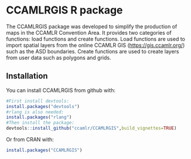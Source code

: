 
<!-- README.md is generated from README.Rmd. Please edit that file -->

# CCAMLRGIS R package

The CCAMLRGIS package was developed to simplify the production of maps
in the CCAMLR Convention Area. It provides two categories of functions:
load functions and create functions. Load functions are used to import
spatial layers from the online CCAMLR GIS (<https://gis.ccamlr.org/>)
such as the ASD boundaries. Create functions are used to create layers
from user data such as polygons and grids.

## Installation

You can install CCAMLRGIS from github with:

``` r
#First install devtools:
install.packages("devtools")
#rlang is also needed:
install.packages("rlang")
#Then install the package:
devtools::install_github("ccamlr/CCAMLRGIS",build_vignettes=TRUE)
```

Or from CRAN with:

``` r
install.packages("CCAMLRGIS")
```
